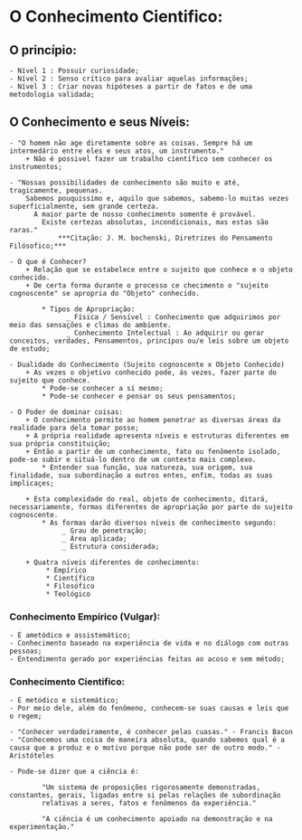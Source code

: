# O Conhecimento Cientifico:

## O princípio:
    - Nível 1 : Possuir curiosidade;
    - Nível 2 : Senso crítico para avaliar aquelas informações;
    - Nível 3 : Criar novas hipóteses a partir de fatos e de uma metodologia validada;

## O Conhecimento e seus Níveis:
    - "O homem não age diretamente sobre as coisas. Sempre há um intermedário entre eles e seus atos, um instrumento."
        + Não é possivel fazer um trabalho científico sem conhecer os instrumentos;
        
    - "Nossas possibilidades de conhecimento são muito e até, tragicamente, pequenas. 
        Sabemos pouquissimo e, aquilo que sabemos, sabemo-lo muitas vezes superficialmente, sem grande certeza.
          A maior parte de nosso conhecimento somente é provável.
            Existe certezas absolutas, incondicionais, mas estas são raras."
                ***Citação: J. M. bochenski, Diretrizes do Pensamento Filósofico;***
                
    - O que é Conhecer?
        + Relação que se estabelece entre o sujeito que conhece e o objeto conhecido.
        + De certa forma durante o processo ce checimento o "sujeito cognoscente" se apropria do "Objeto" conhecido.
        
            * Tipos de Apropriação:
                  _ Física / Sensível : Conhecimento que adquirimos por meio das sensações e climas do ambiente.
                  _ Conhecimento Intelectual : Ao adquirir ou gerar conceitos, verdades, Pensamentos, princípos ou/e leis sobre um objeto de estudo;
                  
    - Dualidade do Conhecimento (Sujeito cognoscente x Objeto Conhecido)
        + As vezes o objetivo conhecido pode, ás vezes, fazer parte do sujeito que conhece.
            * Pode-se conhecer a sí mesmo;
            * Pode-se conhecer e pensar os seus pensamentos;
            
    - O Poder de dominar coisas:
        + O conhecimento permite ao homem penetrar as diversas áreas da realidade para dela tomar posse;
        + A própria realidade apresenta níveis e estruturas diferentes em sua própria constituição;
        + Então a partir de um conhecimento, fato ou fenômento isolado, pode-se subir e situá-lo dentro de um contexto mais complexo.
            * Entender sua função, sua natureza, sua origem, sua finalidade, sua subordinação a outros entes, enfim, todas as suas implicaçes;
            
        + Esta complexidade do real, objeto de conhecimento, ditará, necessariamente, formas diferentes de apropriação por parte do sujeito cognoscente.
            * As formas darão diversos níveis de conhecimento segundo:
                 _ Grau de penetração;
                 _ Área aplicada;
                 _ Estrutura considerada;
                 
        + Quatra níveis diferentes de conhecimento:
             * Empírico
             * Científico
             * Filosófico
             * Teológico
   
### Conhecimento Empírico (Vulgar):
    - É ametódico e assistemático;
    - Conhecimento baseado na experiência de vida e no diálogo com outras pessoas;
    - Entendimento gerado por experiências feitas ao acoso e sem método;
        
### Conhecimento Cientifico:
    - É metódico e sistemático;
    - Por meio dele, além do fenômeno, conhecem-se suas causas e leis que o regem;
    
    - "Conhecer verdadeiramente, é conhecer pelas cuasas." - Francis Bacon
    - "Conhecemos uma coisa de maneira absoluta, quando sabemos qual é a causa que a produz e o motivo porque não pode ser de outro modo." - Aristóteles
    
    - Pode-se dizer que a ciẽncia é:
            
            "Um sistema de proposições rigorosamente demonstradas, constantes, gerais, ligadas entre si pelas relações de subordinação
            relativas a seres, fatos e fenômenos da experiência."
            
            "A ciência é um conhecimento apoiado na demonstração e na experimentação."
                
        
